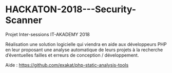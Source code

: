 # HACKATON-2018---Security-Scanner
Projet Inter-sessions IT-AKADEMY 2018

Réalisation une solution logicielle qui viendra en aide aux développeurs PHP en leur proposant une analyse automatique de leurs projets à la recherche d’éventuelles failles et erreurs de conception / développement.

Aide : https://github.com/exakat/php-static-analysis-tools
